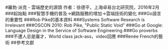 #羅勃·派克 - 雲端歷史的源頭
作者：徐德平，上海卓易台北研究院，2016年2月
###起始點
###智慧手機的普及->網路服務的增加->雲端技術的變化
###Go語言的重要性
###Rob Pike的基本資料
###Systems Software Research is Irrelevant
###OSCON 2010: Rob Pike, "Public Static Void"
###Go at Google: Language Design in the Service of Software Engineering
###Go proverbs
###不遭人忌是庸才，World class jack-ass，video回應
###Renée French的藝術
##參考文獻
